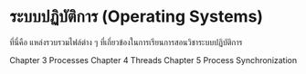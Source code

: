 # ระบบปฏิบัติการ (Operating Systems)

ที่นี่คือ แหล่งรวบรวมไฟล์ต่าง ๆ ที่เกี่ยวข้องในการเรียนการสอนวิชาระบบปฏิบัติการ 

Chapter 3 Processes
Chapter 4 Threads
Chapter 5 Process Synchronization
